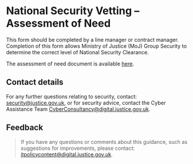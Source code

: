 # National Security Vetting – Assessment of Need

This form should be completed by a line manager or contract manager. Completion of this form allows Ministry of Justice \(MoJ\) Group Security to determine the correct level of National Security Clearance.

The assessment of need document is available [here](./gs/security-vetting-assessment-need.doc).

## Contact details

For any further questions relating to security, contact: [security@justice.gov.uk](mailto:security@justice.gov.uk), or for security advice, contact the Cyber Assistance Team [CyberConsultancy@digital.justice.gov.uk](mailto:CyberConsultancy@digital.justice.gov.uk).

## Feedback

> If you have any questions or comments about this guidance, such as suggestions for improvements, please contact: [itpolicycontent@digital.justice.gov.uk](mailto:itpolicycontent@digital.justice.gov.uk).

